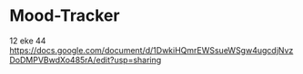 # Mood-Tracker
12 eke 44
https://docs.google.com/document/d/1DwkiHQmrEWSsueWSgw4ugcdjNvzDoDMPVBwdXo485rA/edit?usp=sharing
